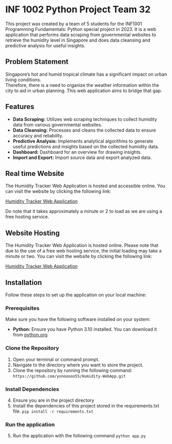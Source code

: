 # INF 1002 Python Project Team 32 

This project was created by a team of 5 students for the INF1001 Programming Fundamentals: Python special project in 2023. It is a web application that performs data scraping from governmental websites to retrieve the humidity level in Singapore and does data cleansing and predictive analysis for useful insights. 

## Problem Statement
Singapore’s hot and humid tropical climate has a significant impact on urban living conditions.  
Therefore, there is a need to organize the weather information within the city to aid in urban planning. This web application aims to bridge that gap. 

## Features

-   **Data Scraping:** Utilizes web scraping techniques to collect humidity data from various governmental websites.
-   **Data Cleansing:** Processes and cleans the collected data to ensure accuracy and reliability.
-   **Predictive Analysis:** Implements analytical algorithms to generate useful predictions and insights based on the collected humidity data.
-  **Dashboard:** Dashboard for an overview for drawing insights.
-  **Import and Export:** Import source data and export analyzed data.


## Real time Website

The Humidity Tracker Web Application is hosted and accessible online. You can visit the website by clicking the following link:

[Humidity Tracker Web Application](https://your-website-link.com)

Do note that it takes approximately a minute or 2 to load as we are using a free hosting service.

## Website Hosting

The Humidity Tracker Web Application is hosted online. Please note that due to the use of a free web hosting service, the initial loading may take a minute or two. You can visit the website by clicking the following link:

[Humidity Tracker Web Application]([https://your-website-link.com](https://team32.onrender.com))




## Installation

Follow these steps to set up the application on your local machine:

### Prerequisites

Make sure you have the following software installed on your system:

- **Python:** Ensure you have Python 3.10 installed. You can download it from [python.org](https://www.python.org/downloads/).

### Clone the Repository

1. Open your terminal or command prompt.
2. Navigate to the directory where you want to store the project.
3. Clone the repository by running the following command:
`https://github.com/yonooooo55/Humidity-WebApp.git`


### Install Dependencies
4. Ensure you are in the project directory
5. Install the dependencies of this project stored in the requirements.txt file.
`pip install -r requirements.txt` 

### Run the application 
5. Run the application with the following command 
`python app.py` 




  

